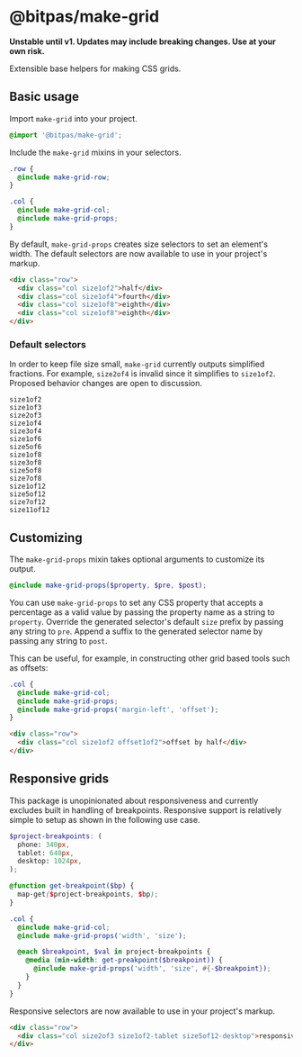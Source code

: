 # @bitpas/make-grid

**Unstable until v1. Updates may include breaking changes. Use at your own risk.**

Extensible base helpers for making CSS grids.

## Basic usage

Import `make-grid` into your project.

```scss
@import '@bitpas/make-grid';
```

Include the `make-grid` mixins in your selectors.

```scss
.row {
  @include make-grid-row;
}

.col {
  @include make-grid-col;
  @include make-grid-props;
}
```

By default, `make-grid-props` creates size selectors to set an element's width. The default selectors are now available to use in your project's markup.

```html
<div class="row">
  <div class="col size1of2">half</div>
  <div class="col size1of4">fourth</div>
  <div class="col size1of8">eighth</div>
  <div class="col size1of8">eighth</div>
</div>
```

### Default selectors

In order to keep file size small, `make-grid` currently outputs simplified fractions. For example, `size2of4` is invalid since it simplifies to `size1of2`. Proposed behavior changes are open to discussion.

```
size1of2
size1of3
size2of3
size1of4
size3of4
size1of6
size5of6
size1of8
size3of8
size5of8
size7of8
size1of12
size5of12
size7of12
size11of12
```

## Customizing

The `make-grid-props` mixin takes optional arguments to customize its output.

```scss
@include make-grid-props($property, $pre, $post);
```

You can use `make-grid-props` to set any CSS property that accepts a percentage as a valid value by passing the property name as a string to `property`. Override the generated selector's default `size` prefix by passing any string to `pre`. Append a suffix to the generated selector name by passing any string to `post`.

This can be useful, for example, in constructing other grid based tools such as offsets:

```scss
.col {
  @include make-grid-col;
  @include make-grid-props;
  @include make-grid-props('margin-left', 'offset');
}
```

```html
<div class="row">
  <div class="col size1of2 offset1of2">offset by half</div>
</div>
```

## Responsive grids

This package is unopinionated about responsiveness and currently excludes built in handling of breakpoints. Responsive support is relatively simple to setup as shown in the following use case.

```scss
$project-breakpoints: (
  phone: 340px,
  tablet: 640px,
  desktop: 1024px,
);

@function get-breakpoint($bp) {
  map-get($project-breakpoints, $bp);
}

.col {
  @include make-grid-col;
  @include make-grid-props('width', 'size');

  @each $breakpoint, $val in project-breakpoints {
    @media (min-width: get-preakpoint($breakpoint)) {
      @include make-grid-props('width', 'size', #{-$breakpoint});
    }
  }
}
```

Responsive selectors are now available to use in your project's markup.

```html
<div class="row">
  <div class="col size2of3 size1of2-tablet size5of12-desktop">responsive</div>
</div>
```
